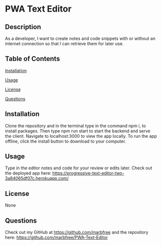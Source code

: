 # PWA Text Editor 

## Description 
  As a developer, I want to create notes and code snippets with or without an internet connection so that I can retrieve them for later use.

## Table of Contents
[Installation](#installation) 

[Usage](#usage)

[License](#license)

[Questions](#questions)

## Installation 
  Clone the repository and in the terminal type in the command npm i, to install packages.  Then type npm run start to start the backend and serve the client.  Navigate to localhost:3000 to view the app locally.  To run the app offline, click the install button to download to your computer.

## Usage 
  Type in the editor notes and code for your review or edits later.  Check out the deployed app here:
  https://progressive-text-editor-two-3a84065df07c.herokuapp.com/

## License
  None
  
## Questions
Check out my GitHub at https://github.com/marbfree 
and the repository here:
https://github.com/marbfree/PWA-Text-Editor
